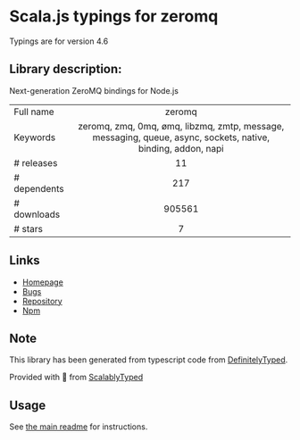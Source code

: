 
# Scala.js typings for zeromq

Typings are for version 4.6

## Library description:
Next-generation ZeroMQ bindings for Node.js

|                    |                 |
| ------------------ | :-------------: |
| Full name          | zeromq |
| Keywords           | zeromq, zmq, 0mq, ømq, libzmq, zmtp, message, messaging, queue, async, sockets, native, binding, addon, napi |
| # releases         | 11 |
| # dependents       | 217 |
| # downloads        | 905561 |
| # stars            | 7 |

## Links
- [Homepage](https://github.com/zeromq/zeromq.js#readme)
- [Bugs](https://github.com/zeromq/zeromq.js/issues)
- [Repository](https://github.com/zeromq/zeromq.js)
- [Npm](https://www.npmjs.com/package/zeromq)
    


## Note
This library has been generated from typescript code from [DefinitelyTyped](https://definitelytyped.org).

Provided with :purple_heart: from [ScalablyTyped](https://github.com/oyvindberg/ScalablyTyped)

## Usage
See [the main readme](../../readme.md) for instructions.



